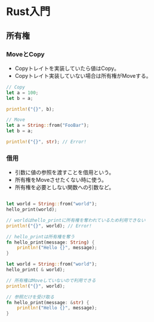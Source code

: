 # Rust入門

## 所有権

### MoveとCopy

- Copyトレイトを実装していたら値はCopy。
- Copyトレイト実装していない場合は所有権がMoveする。

```rust
// Copy
let a = 100;
let b = a;

println!("{}", b);

// Move
let a = String::from("FooBar");
let b = a;

println!("{}", str); // Error!
```

### 借用

- 引数に値の参照を渡すことを借用という。
- 所有権をMoveさせたくない時に使う。
- 所有権を必要としない関数への引数など。

```rust

let world = String::from("world");
hello_print(world);

// worldはhello_printに所有権を奪われているため利用できない
println!("{}", world); // Error!

// hello_printは所有権を奪う
fn hello_print(message: String) {
    println!("Hello {}", message);
}

let world = String::from("world");
hello_print( & world);

// 所有権はMoveしていないので利用できる
println!("{}", world);

// 参照だけを受け取る
fn hello_print(message: &str) {
    println!("Hello {}", message);
}
```
